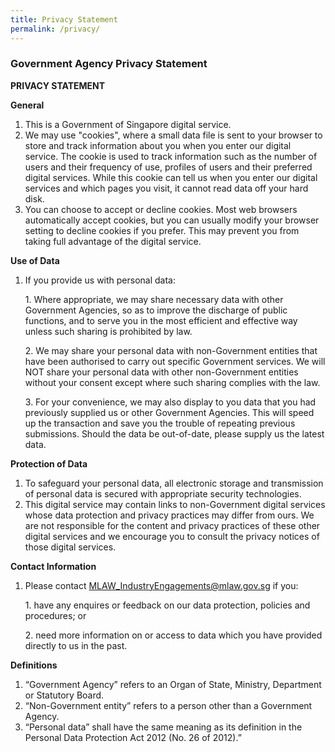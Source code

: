 ```yaml
---
title: Privacy Statement
permalink: /privacy/
---
```

### **Government Agency Privacy Statement**

    

**PRIVACY STATEMENT**

**General**

1.  This is a Government of Singapore digital service.
2.  We may use "cookies", where a small data file is sent to your browser to store and track information about you when you enter our digital service. The cookie is used to track information such as the number of users and their frequency of use, profiles of users and their preferred digital services. While this cookie can tell us when you enter our digital services and which pages you visit, it cannot read data off your hard disk.
3.  You can choose to accept or decline cookies. Most web browsers automatically accept cookies, but you can usually modify your browser setting to decline cookies if you prefer. This may prevent you from taking full advantage of the digital service.

**Use of Data**

1.  If you provide us with personal data:  
      
    1\. Where appropriate, we may share necessary data with other Government Agencies, so as to improve the discharge of public functions, and to serve you in the most efficient and effective way unless such sharing is prohibited by law.  
      
    2\. We may share your personal data with non-Government entities that have been authorised to carry out specific Government services. We will NOT share your personal data with other non-Government entities without your consent except where such sharing complies with the law.  
      
    3\. For your convenience, we may also display to you data that you had previously supplied us or other Government Agencies. This will speed up the transaction and save you the trouble of repeating previous submissions. Should the data be out-of-date, please supply us the latest data.

**Protection of Data**

1.  To safeguard your personal data, all electronic storage and transmission of personal data is secured with appropriate security technologies.
2.  This digital service may contain links to non-Government digital services whose data protection and privacy practices may differ from ours. We are not responsible for the content and privacy practices of these other digital services and we encourage you to consult the privacy notices of those digital services.

**Contact Information**

1.  Please contact [MLAW\_IndustryEngagements@mlaw.gov.sg](mailto:MLAW_IndustryEngagements@mlaw.gov.sg) if you:  
      
    1\. have any enquires or feedback on our data protection, policies and procedures; or  
      
    2\. need more information on or access to data which you have provided directly to us in the past.

**Definitions**

1.  “Government Agency” refers to an Organ of State, Ministry, Department or Statutory Board.
2.  “Non-Government entity” refers to a person other than a Government Agency.
3.  “Personal data” shall have the same meaning as its definition in the Personal Data Protection Act 2012 (No. 26 of 2012).”